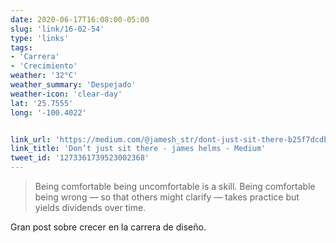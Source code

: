 ```yaml
---
date: 2020-06-17T16:08:00-05:00
slug: 'link/16-02-54'
type: 'links'
tags:
- 'Carrera'
- 'Crecimiento'
weather: '32°C'
weather_summary: 'Despejado'
weather-icon: 'clear-day'
lat: '25.7555'
long: '-100.4022'


link_url: 'https://medium.com/@jamesh_str/dont-just-sit-there-b25f7dcdb5af'
link_title: 'Don’t just sit there - james helms - Medium'
tweet_id: '1273361739523002368'
---
```

> Being comfortable being uncomfortable is a skill. Being comfortable being wrong — so that others might clarify — takes practice but yields dividends over time. 

Gran post sobre crecer en la carrera de diseño.
